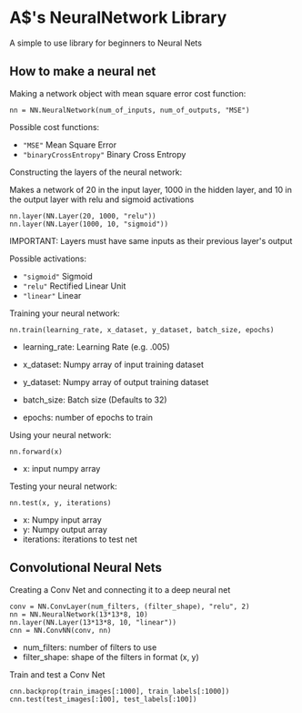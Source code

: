 # A$'s NeuralNetwork Library
A simple to use library for beginners to Neural Nets

## How to make a neural net

Making a network object with mean square error cost function:

`nn = NN.NeuralNetwork(num_of_inputs, num_of_outputs, "MSE")`

Possible cost functions:

- `"MSE"` Mean Square Error
- `"binaryCrossEntropy"` Binary Cross Entropy


Constructing the layers of the neural network:

Makes a network of 20 in the input layer, 1000 in the hidden layer, and 10 in the output layer with relu and sigmoid activations

```
nn.layer(NN.Layer(20, 1000, "relu"))
nn.layer(NN.Layer(1000, 10, "sigmoid"))
```

IMPORTANT: Layers must have same inputs as their previous layer's output

Possible activations:

- `"sigmoid"` Sigmoid
- `"relu"` Rectified Linear Unit
- `"linear"` Linear

Training your neural network:

```
nn.train(learning_rate, x_dataset, y_dataset, batch_size, epochs)
```

- learning_rate: Learning Rate (e.g. .005)

- x_dataset: Numpy array of input training dataset

- y_dataset: Numpy array of output training dataset

- batch_size: Batch size (Defaults to 32)

- epochs: number of epochs to train

Using your neural network:

```
nn.forward(x)
```

- x: input numpy array

Testing your neural network:

```
nn.test(x, y, iterations)
```

- x: Numpy input array
- y: Numpy output array
- iterations: iterations to test net

## Convolutional Neural Nets

Creating a Conv Net and connecting it to a deep neural net

```
conv = NN.ConvLayer(num_filters, (filter_shape), "relu", 2)
nn = NN.NeuralNetwork(13*13*8, 10)
nn.layer(NN.Layer(13*13*8, 10, "linear"))
cnn = NN.ConvNN(conv, nn)
```

- num_filters: number of filters to use
- filter_shape: shape of the filters in format (x, y)

Train and test a Conv Net

```
cnn.backprop(train_images[:1000], train_labels[:1000])
cnn.test(test_images[:100], test_labels[:100])
```